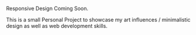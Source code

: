 Responsive Design Coming Soon.

This is a small Personal Project to showcase my art influences / minimalistic design as well as web development skills. 
